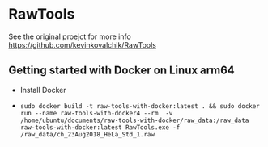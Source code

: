 # RawTools

See the original proejct for more info https://github.com/kevinkovalchik/RawTools

## Getting started with Docker on Linux arm64

- Install Docker

 - `sudo docker build -t raw-tools-with-docker:latest . && sudo docker run --name raw-tools-with-docker4 --rm  -v /home/ubuntu/documents/raw-tools-with-docker/raw_data:/raw_data   raw-tools-with-docker:latest RawTools.exe -f /raw_data/ch_23Aug2018_HeLa_Std_1.raw`